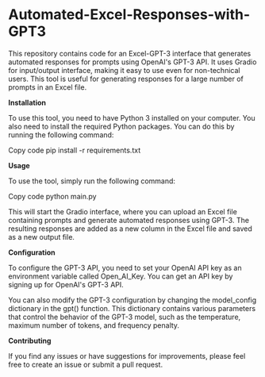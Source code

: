 # Automated-Excel-Responses-with-GPT3

This repository contains code for an Excel-GPT-3 interface that generates automated responses for prompts using OpenAI's GPT-3 API. It uses Gradio for input/output interface, making it easy to use even for non-technical users. This tool is useful for generating responses for a large number of prompts in an Excel file.

**Installation**

To use this tool, you need to have Python 3 installed on your computer. You also need to install the required Python packages. You can do this by running the following command: 

Copy code
pip install -r requirements.txt

**Usage**

To use the tool, simply run the following command:

Copy code
python main.py

This will start the Gradio interface, where you can upload an Excel file containing prompts and generate automated responses using GPT-3. The resulting responses are added as a new column in the Excel file and saved as a new output file.

**Configuration**

To configure the GPT-3 API, you need to set your OpenAI API key as an environment variable called Open_AI_Key. You can get an API key by signing up for OpenAI's GPT-3 API.

You can also modify the GPT-3 configuration by changing the model_config dictionary in the gpt() function. This dictionary contains various parameters that control the behavior of the GPT-3 model, such as the temperature, maximum number of tokens, and frequency penalty.

**Contributing**

If you find any issues or have suggestions for improvements, please feel free to create an issue or submit a pull request.
